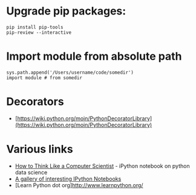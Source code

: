 # Upgrade pip packages:

```
pip install pip-tools
pip-review --interactive
```

# Import module from absolute path

```
sys.path.append('/Users/username/code/somedir')
import module # from somedir
```

# Decorators
- [https://wiki.python.org/moin/PythonDecoratorLibrary](https://wiki.python.org/moin/PythonDecoratorLibrary)

# Various links
- [How to Think Like a Computer Scientist](http://interactivepython.org/courselib/static/thinkcspy/index.html) - iPython notebook on python data science
- [A gallery of interesting IPython Notebooks](https://github.com/ipython/ipython/wiki/A-gallery-of-interesting-IPython-Notebooks)
- [Learn Python dot org]http://www.learnpython.org/
